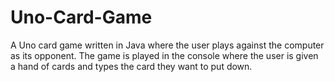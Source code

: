 # Uno-Card-Game

A Uno card game written in Java where the user plays against the computer as its opponent. The game is played in the console where the user is given a hand of cards and types the card they want to put down.
